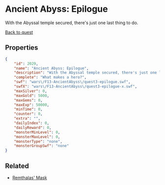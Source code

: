 # Ancient Abyss: Epilogue

With the Abyssal temple secured, there's just one last thing to do.

[Back to quest](../quests.md)

## Properties

```json
{
    "id": 2029,
    "name": "Ancient Abyss: Epilogue",
    "description": "With the Abyssal temple secured, there's just one last thing to do.",
    "complete": "What makes a hero?",
    "swf": "wars\/F13-AncientAbyss\/quest3-epilogue.swf",
    "swfX": "wars\/F13-AncientAbyss\/quest3-epilogue-x.swf",
    "maxSilver": 0,
    "maxGold": 5000,
    "maxGems": 0,
    "maxExp": 50000,
    "minTime": 0,
    "counter": 0,
    "extra": "",
    "dailyIndex": 0,
    "dailyReward": 0,
    "monsterMinLevel": 0,
    "monsterMaxLevel": 0,
    "monsterType": "none",
    "monsterGroupSwf": "none"
}
```

## Related

- [Remthalas' Mask](../items/21389-remthalas-mask.md)

